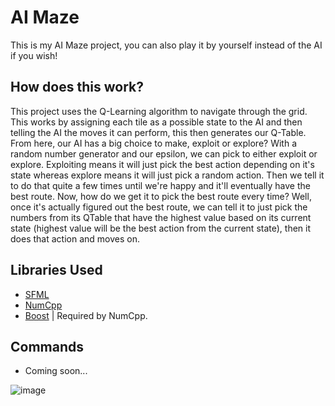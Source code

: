 # AI Maze

This is my AI Maze project, you can also play it by yourself instead of the AI if you wish!

## How does this work?

This project uses the Q-Learning algorithm to navigate through the grid. This works by assigning each tile as a possible state to the AI and then telling the AI the moves it can perform, this then generates our Q-Table. From here, our AI has a big choice to make, exploit or explore? With a random number generator and our epsilon, we can pick to either exploit or explore. Exploiting means it will just pick the best action depending on it's state whereas explore means it will just pick a random action. Then we tell it to do that quite a few times until we're happy and it'll eventually have the best route. Now, how do we get it to pick the best route every time? Well, once it's actually figured out the best route, we can tell it to just pick the numbers from its QTable that have the highest value based on its current state (highest value will be the best action from the current state), then it does that action and moves on.

## Libraries Used

- [SFML](https://www.sfml-dev.org/index.php)
- [NumCpp](https://github.com/dpilger26/NumCpp)
- [Boost](https://www.boost.org) | Required by NumCpp.

## Commands

- Coming soon...

![image](img)
